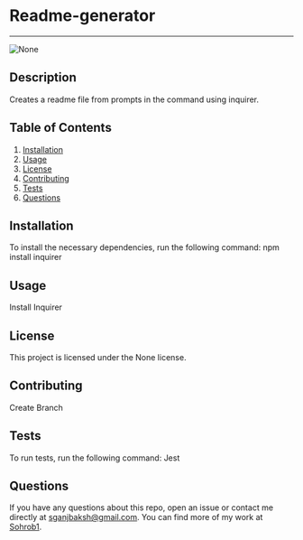 # Readme-generator
  ---
  ![None](https://img.shields.io/badge/license-None-green)
  ## Description
  Creates a readme file from prompts in the command using inquirer.
  ## Table of Contents
  1. [Installation](#installation)
  2. [Usage](#usage)
  3. [License](#license)
  4. [Contributing](#contributing)
  5. [Tests](#tests)
  6. [Questions](#questions)
  ## Installation
  To install the necessary dependencies, run the following command:
  npm install inquirer
  ## Usage
  Install Inquirer
  ## License 
  This project is licensed under the None license.
  ## Contributing
  Create Branch
  ## Tests
  To run tests, run the following command:
  Jest 
  ## Questions
  If you have any questions about this repo, open an issue or contact me directly at [sganjbaksh@gmail.com](mailto:sganjbaksh@gmail.com). You can find more of my work at [Sohrob1](https://www.github.com/Sohrob1).
